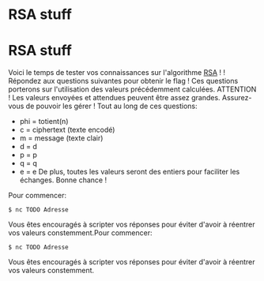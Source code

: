 # RSA stuff

# RSA stuff

Voici le temps de tester vos connaissances sur l'algorithme [RSA](https://en.wikipedia.org/wiki/RSA_(cryptosystem)) ! ! Répondez aux questions suivantes pour obtenir le flag ! Ces questions porterons sur l'utilisation des valeurs précédemment calculées.
ATTENTION ! Les valeurs envoyées et attendues peuvent être assez grandes. Assurez-vous de pouvoir les gérer !
Tout au long de ces questions:
- phi = totient(n)
- c = ciphertext (texte encodé)
- m = message (texte clair)
- d = d
- p = p
- q = q
- e = e
De plus, toutes les valeurs seront des entiers pour faciliter les échanges. Bonne chance !

Pour commencer:

```
$ nc TODO Adresse
```

Vous êtes encouragés à scripter vos réponses pour éviter d'avoir à réentrer vos valeurs constemment.Pour commencer:

```
$ nc TODO Adresse
```

Vous êtes encouragés à scripter vos réponses pour éviter d'avoir à réentrer vos valeurs constemment.
